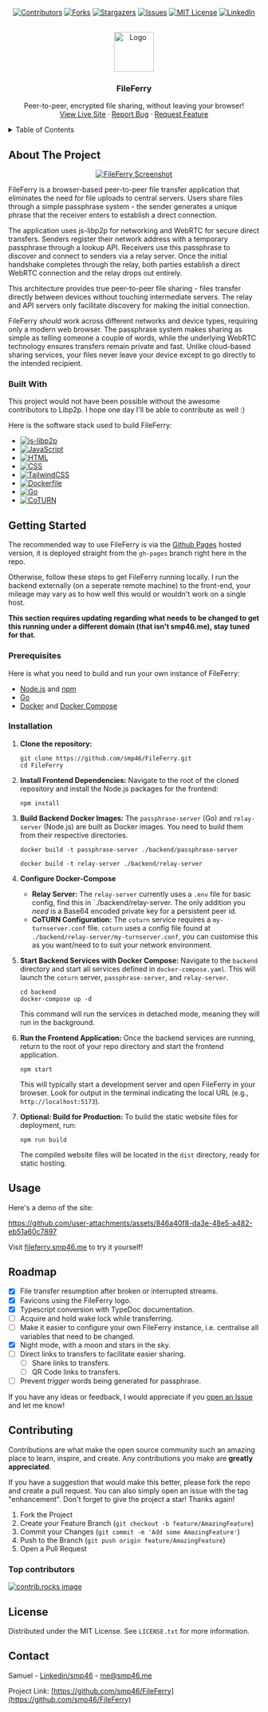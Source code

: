 <a id="readme-top"></a>

<div align="center">

[![Contributors][contributors-shield]][contributors-url]
[![Forks][forks-shield]][forks-url] [![Stargazers][stars-shield]][stars-url]
[![Issues][issues-shield]][issues-url]
[![MIT License][license-shield]][license-url]
[![LinkedIn][linkedin-shield]][linkedin-url]

</div>

<!-- PROJECT LOGO -->
<br />
<div align="center">
  <a href="https://github.com/smp46/FileFerry">
    <img src="public/favicon/favicon-96x96.png" alt="Logo" width="80" height="80">
  </a>

  <h3 align="center">FileFerry</h3>

  <p align="center">
    Peer-to-peer, encrypted file sharing, without leaving your browser!
    <br />
    <a href="https://fileferry.smp46.me">View Live Site</a>
    &middot;
    <a href="https://github.com/smp46/FileFerry/issues/new?labels=bug&template=bug-report---.md">Report Bug</a>
    &middot;
    <a href="https://github.com/smp46/FileFerry/issues/new?labels=enhancement&template=feature-request---.md">Request Feature</a>
  </p>
</div>

<!-- TABLE OF CONTENTS -->
<details>
  <summary>Table of Contents</summary>
  <ol>
    <li>
      <a href="#about-the-project">About The Project</a>
      <ul>
        <li><a href="#built-with">Built With</a></li>
      </ul>
    </li>
    <li>
      <a href="#getting-started">Getting Started</a>
      <ul>
        <li><a href="#prerequisites">Prerequisites</a></li>
        <li><a href="#installation">Installation</a></li>
      </ul>
    </li>
    <li><a href="#usage">Usage</a></li>
    <li><a href="#roadmap">Roadmap</a></li>
    <li><a href="#contributing">Contributing</a></li>
    <li><a href="#license">License</a></li>
    <li><a href="#contact">Contact</a></li>
  </ol>
</details>

<!-- ABOUT THE PROJECT -->

## About The Project

<div align="center">
 
[![FileFerry Screenshot][product-screenshot]](https://fileferry.smp46.me)

</div>

FileFerry is a browser-based peer-to-peer file transfer application that
eliminates the need for file uploads to central servers. Users share files
through a simple passphrase system - the sender generates a unique phrase that
the receiver enters to establish a direct connection.

The application uses js-libp2p for networking and WebRTC for secure direct
transfers. Senders register their network address with a temporary passphrase
through a lookup API. Receivers use this passphrase to discover and connect to
senders via a relay server. Once the initial handshake completes through the
relay, both parties establish a direct WebRTC connection and the relay drops out
entirely.

This architecture provides true peer-to-peer file sharing - files transfer
directly between devices without touching intermediate servers. The relay and
API servers only facilitate discovery for making the initial connection.

FileFerry _should_ work across different networks and device types, requiring
only a modern web browser. The passphrase system makes sharing as simple as
telling someone a couple of words, while the underlying WebRTC technology
ensures transfers remain private and fast. Unlike cloud-based sharing services,
your files never leave your device except to go directly to the intended
recipient.

### Built With

This project would not have been possible without the awesome contributors to
Libp2p. I hope one day I'll be able to contribute as well :)

Here is the software stack used to build FileFerry:

- [![js-libp2p][js-libp2p]][js-libp2p-url]
- [![JavaScript][JavaScript]][JavaScript-url]
- [![HTML][HTML]][HTML-url]
- [![CSS][CSS]][CSS-url]
- [![TailwindCSS][TailwindCSS]][TailwindCSS-url]
- [![Dockerfile][Dockerfile]][Dockerfile-url]
- [![Go][Go]][Go-url]
- [![CoTURN][CoTURN]][CoTURN-url]

<!-- GETTING STARTED -->

## Getting Started

The recommended way to use FileFerry is via the
[Github Pages](https://fileferry.smp46.me) hosted version, it is deployed
straight from the `gh-pages` branch right here in the repo.

Otherwise, follow these steps to get FileFerry running locally. I run the
backend externally (on a seperate remote machine) to the front-end, your mileage
may vary as to how well this would or wouldn't work on a single host.

**This section requires updating regarding what needs to be changed to get this
running under a different domain (that isn't smp46.me), stay tuned for that.**

### Prerequisites

Here is what you need to build and run your own instance of FileFerry:

- [Node.js](https://nodejs.org/en/download/) and
  [npm](https://www.npmjs.com/get-npm)
- [Go](https://go.dev/doc/install)
- [Docker](https://docs.docker.com/get-docker/) and
  [Docker Compose](https://docs.docker.com/compose/install/)

### Installation

1. **Clone the repository:**

    ```
    git clone https://github.com/smp46/FileFerry.git
    cd FileFerry
    ```

2. **Install Frontend Dependencies:** Navigate to the root of the cloned
    repository and install the Node.js packages for the frontend:

    ```
    npm install
    ```

3. **Build Backend Docker Images:** The `passphrase-server` (Go) and
    `relay-server` (Node.js) are built as Docker images. You need to build them
    from their respective directories.

    ```
    docker build -t passphrase-server ./backend/passphrase-server
    ```

    ```
    docker build -t relay-server ./backend/relay-server
    ```

4. **Configure Docker-Compose**

    - **Relay Server:** The `relay-server` currently uses a `.env` file for
      basic config, find this in `./backend/relay-server. The only addition you
      _need_ is a Base64 encoded private key for a persistent peer id.
    - **CoTURN Configuration:** The `coturn` service requires a
      `my-turnserver.conf` file. `coturn` uses a config file found at
      `./backend/relay-server/my-turnserver.conf`, you can customise this as you
      want/need to to suit your network environment.

5. **Start Backend Services with Docker Compose:** Navigate to the `backend`
    directory and start all services defined in `docker-compose.yaml`. This will
    launch the `coturn` server, `passphrase-server`, and `relay-server`.

    ```
    cd backend
    docker-compose up -d
    ```

    This command will run the services in detached mode, meaning they will run
    in the background.

6. **Run the Frontend Application:** Once the backend services are running,
    return to the root of your repo directory and start the frontend
    application.

    ```
    npm start
    ```

    This will typically start a development server and open FileFerry in your
    browser. Look for output in the terminal indicating the local URL (e.g.,
    `http://localhost:5173`).

7. **Optional: Build for Production:** To build the static website files for
    deployment, run:

    ```
    npm run build
    ```

    The compiled website files will be located in the `dist` directory, ready
    for static hosting.

<!-- USAGE EXAMPLES -->

## Usage

Here's a demo of the site:

<https://github.com/user-attachments/assets/846a40f8-da3e-48e5-a482-eb51a60c7897>

Visit [fileferry.smp46.me](https://fileferry.smp46.me) to try it yourself!

<!-- ROADMAP -->

## Roadmap

- [x] File transfer resumption after broken or interrupted streams.
- [x] Favicons using the FileFerry logo.
- [x] Typescript conversion with TypeDoc documentation.
- [ ] Acquire and hold wake lock while transferring.
- [ ] Make it easier to configure your own FileFerry instance, i.e. centralise
      all variables that need to be changed.
- [x] Night mode, with a moon and stars in the sky.
- [ ] Direct links to transfers to facilitate easier sharing.
  - [ ] Share links to transfers.
  - [ ] QR Code links to transfers.
- [ ] Prevent _trigger_ words being generated for passphrase.

If you have any ideas or feedback, I would appreciate if you
[open an Issue](https://github.com/smp46/FileFerry/issues/new?labels=enhancement&template=feature-request---.md")
and let me know!

<!-- CONTRIBUTING -->

## Contributing

Contributions are what make the open source community such an amazing place to
learn, inspire, and create. Any contributions you make are **greatly
appreciated**.

If you have a suggestion that would make this better, please fork the repo and
create a pull request. You can also simply open an issue with the tag
"enhancement". Don't forget to give the project a star! Thanks again!

1. Fork the Project
2. Create your Feature Branch (`git checkout -b feature/AmazingFeature`)
3. Commit your Changes (`git commit -m 'Add some AmazingFeature'`)
4. Push to the Branch (`git push origin feature/AmazingFeature`)
5. Open a Pull Request

### Top contributors

<a href="https://github.com/smp46/FileFerry/graphs/contributors">
  <img src="https://contrib.rocks/image?repo=smp46/FileFerry" alt="contrib.rocks image" />
</a>

<!-- LICENSE -->

## License

Distributed under the MIT License. See `LICENSE.txt` for more information.

<!-- CONTACT -->

## Contact

Samuel - [Linkedin/smp46](https://www.linkedin.com/in/smp46/) - <me@smp46.me>

Project Link:
[https://github.com/smp46/FileFerry](https://github.com/smp46/FileFerry)

<!-- MARKDOWN LINKS & IMAGES -->
<!-- https://www.markdownguide.org/basic-syntax/#reference-style-links -->

[contributors-shield]:
  https://img.shields.io/github/contributors/smp46/FileFerry.svg?style=for-the-badge
[contributors-url]: https://github.com/smp46/FileFerry/graphs/contributors
[forks-shield]:
  https://img.shields.io/github/forks/smp46/FileFerry.svg?style=for-the-badge
[forks-url]: https://github.com/smp46/FileFerry/network/members
[stars-shield]:
  https://img.shields.io/github/stars/smp46/FileFerry.svg?style=for-the-badge
[stars-url]: https://github.com/smp46/FileFerry/stargazers
[issues-shield]:
  https://img.shields.io/github/issues/smp46/FileFerry.svg?style=for-the-badge
[issues-url]: https://github.com/smp46/FileFerry/issues
[license-shield]:
  https://img.shields.io/github/license/smp46/FileFerry?style=for-the-badge
[license-url]: https://github.com/smp46/FileFerry
[linkedin-shield]:
  https://img.shields.io/badge/-LinkedIn-black.svg?style=for-the-badge&logo=linkedin&colorB=555
[linkedin-url]: https://linkedin.com/in/smp46
[product-screenshot]: public/screenshot.png
[js-libp2p]:
  https://img.shields.io/badge/js--libp2p-9400D3?style=for-the-badge&logo=ipfs&logoColor=white
[js-libp2p-url]: https://github.com/libp2p/js-libp2p
[JavaScript]:
  https://img.shields.io/badge/JavaScript-F7DF1E?style=for-the-badge&logo=javascript&logoColor=black
[JavaScript-url]: https://developer.mozilla.org/en-US/docs/Web/JavaScript
[HTML]:
  https://img.shields.io/badge/HTML5-E34F26?style=for-the-badge&logo=html5&logoColor=white
[HTML-url]: https://developer.mozilla.org/en-US/docs/Web/HTML
[Go]:
  https://img.shields.io/badge/Go-00ADD8?style=for-the-badge&logo=go&logoColor=white
[Go-url]: https://go.dev/
[CSS]:
  https://img.shields.io/badge/CSS-1572B6?style=for-the-badge&logo=css3&logoColor=white
[CSS-url]: https://developer.mozilla.org/en-US/docs/Web/CSS
[TailwindCSS]:
  https://img.shields.io/badge/Tailwind_CSS-38B2AC?style=for-the-badge&logo=tailwind-css&logoColor=white
[TailwindCSS-url]: https://tailwindcss.com/
[Dockerfile]:
  https://img.shields.io/badge/Dockerfile-384D54?style=for-the-badge&logo=docker&logoColor=white
[Dockerfile-url]: https://docs.docker.com/engine/reference/builder/
[CoTURN]:
  https://img.shields.io/badge/CoTURN-4A4A4A?style=for-the-badge&logo=generic&logoColor=white
[CoTURN-url]: https://github.com/coturn/coturn
